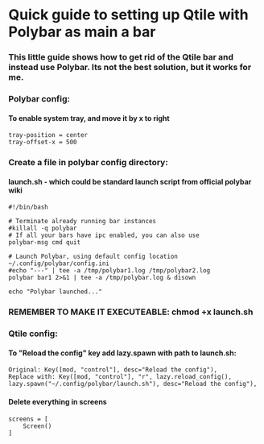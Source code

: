 # Quick guide to setting up Qtile with Polybar as main a bar

### This little guide shows how to get rid of the Qtile bar and instead use Polybar. Its not the best solution, but it works for me.

### Polybar config:
#### To enable system tray, and move it by x to right
```
tray-position = center
tray-offset-x = 500
```

### Create a file in polybar config directory:
#### launch.sh - which could be standard launch script from official polybar wiki
```
#!/bin/bash

# Terminate already running bar instances
#killall -q polybar
# If all your bars have ipc enabled, you can also use
polybar-msg cmd quit

# Launch Polybar, using default config location ~/.config/polybar/config.ini
#echo "---" | tee -a /tmp/polybar1.log /tmp/polybar2.log
polybar bar1 2>&1 | tee -a /tmp/polybar.log & disown

echo "Polybar launched..."
```
### REMEMBER TO MAKE IT EXECUTEABLE: chmod +x launch.sh

### Qtile config:
#### To "Reload the config" key add lazy.spawn with path to launch.sh:
```
Original: Key([mod, "control"], desc="Reload the config"),
Replace with: Key([mod, "control"], "r", lazy.reload_config(), lazy.spawn("~/.config/polybar/launch.sh"), desc="Reload the config"),
```
#### Delete everything in screens
```
screens = [
    Screen()
]
```
